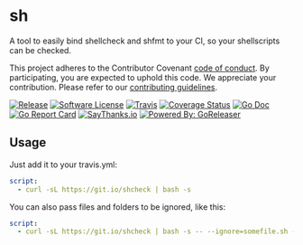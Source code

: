 # sh

A tool to easily bind shellcheck and shfmt to your CI, so your
shellscripts can be checked.

This project adheres to the Contributor Covenant [code of conduct](CODE_OF_CONDUCT.md). By participating, you are expected to uphold this code.
We appreciate your contribution. Please refer to our [contributing guidelines](CONTRIBUTING.md).

[![Release](https://img.shields.io/github/release/caarlos0/shcheck.svg?style=flat-square)](https://github.com/caarlos0/shcheck/releases/latest)
[![Software License](https://img.shields.io/badge/license-MIT-brightgreen.svg?style=flat-square)](LICENSE.md)
[![Travis](https://img.shields.io/travis/caarlos0/shcheck.svg?style=flat-square)](https://travis-ci.org/caarlos0/shcheck)
[![Coverage Status](https://img.shields.io/codecov/c/github/caarlos0/shcheck/master.svg?style=flat-square)](https://codecov.io/gh/caarlos0/shcheck)
[![Go Doc](https://img.shields.io/badge/godoc-reference-blue.svg?style=flat-square)](http://godoc.org/github.com/caarlos0/shcheck)
[![Go Report Card](https://goreportcard.com/badge/github.com/caarlos0/shcheck?style=flat-square)](https://goreportcard.com/report/github.com/caarlos0/shcheck)
[![SayThanks.io](https://img.shields.io/badge/SayThanks.io-%E2%98%BC-1EAEDB.svg?style=flat-square)](https://saythanks.io/to/caarlos0)
[![Powered By: GoReleaser](https://img.shields.io/badge/powered%20by-goreleaser-green.svg?style=flat-square)](https://github.com/goreleaser)


## Usage

Just add it to your travis.yml:

```yaml
script:
  - curl -sL https://git.io/shcheck | bash -s
```

You can also pass files and folders to be ignored, like this:

```yaml
script:
  - curl -sL https://git.io/shcheck | bash -s -- --ignore=somefile.sh --ignore='folder/**/*'
```
